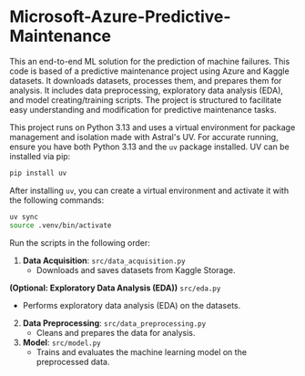 # Microsoft-Azure-Predictive-Maintenance

This an end-to-end ML solution for the prediction of machine failures. This code is based of a predictive maintenance project using Azure and Kaggle datasets. It downloads datasets, processes them, and prepares them for analysis.
It includes data preprocessing, exploratory data analysis (EDA), and model creating/training scripts. The project is structured to facilitate easy understanding and modification for predictive maintenance tasks.

This project runs on Python 3.13 and uses a virtual environment for package management and isolation made with Astral's UV.
For accurate running, ensure you have both Python 3.13 and the `uv` package installed. UV can be installed via pip:

```bash
pip install uv
```
After installing `uv`, you can create a virtual environment and activate it with the following commands:

```bash
uv sync
source .venv/bin/activate
```

Run the scripts in the following order:
1. **Data Acquisition**: `src/data_acquisition.py`
   - Downloads and saves datasets from Kaggle Storage.

**(Optional: Exploratory Data Analysis (EDA))** `src/eda.py`
   - Performs exploratory data analysis (EDA) on the datasets.
2. **Data Preprocessing**: `src/data_preprocessing.py`
   - Cleans and prepares the data for analysis.
3. **Model**: `src/model.py`
   - Trains and evaluates the machine learning model on the preprocessed data.